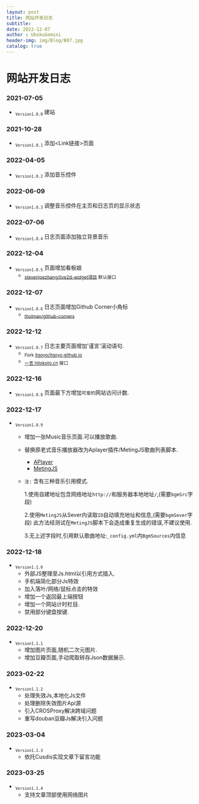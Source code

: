 ```yaml
---
layout: post
title: 网站开发日志
subtitle: 
date: 2022-12-07
author : UkokuGemini
header-img: img/Blog/B07.jpg
catalog: true
---
```


# 网站开发日志
### 2021-07-05
 - <sub>`Version1.0.0`</sub>  建站
 
### 2021-10-28 
 - <sub>`Version1.0.1`</sub>  添加<Link链接>页面

### 2022-04-05 
 - <sub>`Version1.0.2`</sub>  添加音乐控件

### 2022-06-09 
 - <sub>`Version1.0.3`</sub>  调整音乐控件在主页和日志页的显示状态

### 2022-07-06 
 - <sub>`Version1.0.4`</sub>  日志页面添加独立背景音乐

### 2022-12-04 
 - <sub>`Version1.0.5`</sub>  页面增加看板娘
    - <sub>[stevenjoezhang/live2d-widget項目](https://github.com/stevenjoezhang/live2d-widget) 默认接口</sub>
  
### 2022-12-07 
 - <sub>`Version1.0.6`</sub>  日志页面增加Github Corner小角标
   - <sub>[tholman/github-corners](https://github.com/tholman/github-corners)</sub>
     
### 2022-12-12 
 - <sub>`Version1.0.7`</sub>  日志主要页面增加'谨言'滚动语句.
   - <sub>Fork [itgoyo/itgoyo.github.io](https://github.com/itgoyo/itgoyo.github.io)</sub>
   - <sub>[一言 hitokoto.cn](https://hitokoto.cn) 接口</sub>
     
### 2022-12-16
 - <sub>`Version1.0.8`</sub>  页面最下方增加`可爱的`网站访问计数.
     
### 2022-12-17
 - <sub>`Version1.0.9`</sub>  
   - 增加一张Music音乐页面.可以播放歌曲.
   - 替换原老式音乐播放器改为Aplayer插件/MetingJS歌曲列表脚本.
     - [APlayer](https://github.com/DIYgod/APlayer)
     - [MetingJS](https://github.com/metowolf/MetingJS)
   - `注:` 含有三种音乐引用模式.
      
      1.使用自建地址包含网络地址`http://`和服务器本地地址`/`,(需要`bgmSrc`字段)
   
      2.使用`MetingJS`从Sever内读取`ID`自动填充地址和信息,(需要`bgmSever`字段)
      此方法经测试在`MetingJS`脚本下会造成重复生成的错误,不建议使用.

      3.无上述字段时,引用默认歌曲地址:`_config.yml`内`BgmSources`内信息
     
### 2022-12-18
 - <sub>`Version1.1.0`</sub>  
   - 外部JS整理至Js.html以引用方式插入.
   - 手机端简化部分Js特效
   - 加入落叶/网络/鼠标点击的特效
   - 增加一个返回最上端按钮
   - 增加一个网站计时栏目.
   - 禁用部分键盘按键.
     
### 2022-12-20
 - <sub>`Version1.1.1`</sub> 
   - 增加图片页面,随机二次元图片. 
   - 增加豆瓣页面,手动爬取转存Json数据展示.

### 2023-02-22
 - <sub>`Version1.1.2`</sub> 
   - 处理失效Js,本地化Js文件
   - 处理删除失效图片Api源
   - 引入CROSProxy解决跨域问题
   - 重写douban豆瓣Js解决引入问题

### 2023-03-04
 - <sub>`Version1.1.3`</sub> 
   - 依托Cusdis实现文章下留言功能

### 2023-03-25
 - <sub>`Version1.1.4`</sub> 
   - 支持文章顶部使用网络图片
